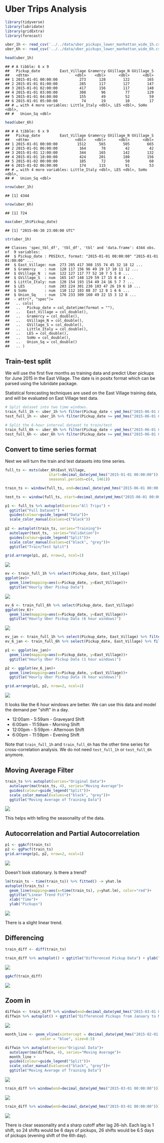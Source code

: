 # Uber Trips Analysis




```r
library(tidyverse)
library(lubridate)
library(gridExtra)
library(forecast)
```


```r
uber_1h <- read_csv('../../data/uber_pickups_lower_manhattan_wide_1h.csv')
uber_6h <- read_csv('../../data/uber_pickups_lower_manhattan_wide_6h.csv')
```


```r
head(uber_1h)
```

```
## # A tibble: 6 x 9
##   Pickup_date         East_Village Gramercy GVillage_N GVillage_S
##   <dttm>                     <dbl>    <dbl>      <dbl>      <dbl>
## 1 2015-01-01 00:00:00          273      128        122        165
## 2 2015-01-01 01:00:00          285      117        127        147
## 3 2015-01-01 02:00:00          417      156        117        148
## 4 2015-01-01 03:00:00          308       96         77        129
## 5 2015-01-01 04:00:00          155       49         52         59
## 6 2015-01-01 05:00:00           74       19         10         17
## # … with 4 more variables: Little_Italy <dbl>, LES <dbl>, SoHo <dbl>,
## #   Union_Sq <dbl>
```

```r
head(uber_6h)
```

```
## # A tibble: 6 x 9
##   Pickup_date         East_Village Gramercy GVillage_N GVillage_S
##   <dttm>                     <dbl>    <dbl>      <dbl>      <dbl>
## 1 2015-01-01 00:00:00         1512      565        505        665
## 2 2015-01-01 06:00:00          164       78         42         42
## 3 2015-01-01 12:00:00          344      165        142        132
## 4 2015-01-01 18:00:00          424      201        180        156
## 5 2015-01-02 00:00:00          185       72         50         60
## 6 2015-01-02 06:00:00          174      115         91         53
## # … with 4 more variables: Little_Italy <dbl>, LES <dbl>, SoHo <dbl>,
## #   Union_Sq <dbl>
```


```r
nrow(uber_1h)
```

```
## [1] 4344
```

```r
nrow(uber_6h)
```

```
## [1] 724
```


```r
max(uber_1h$Pickup_date)
```

```
## [1] "2015-06-30 23:00:00 UTC"
```


```r
str(uber_1h)
```

```
## Classes 'spec_tbl_df', 'tbl_df', 'tbl' and 'data.frame':	4344 obs. of  9 variables:
##  $ Pickup_date : POSIXct, format: "2015-01-01 00:00:00" "2015-01-01 01:00:00" ...
##  $ East_Village: num  273 285 417 308 155 74 45 32 18 12 ...
##  $ Gramercy    : num  128 117 156 96 49 19 17 10 11 12 ...
##  $ GVillage_N  : num  122 127 117 77 52 10 7 5 5 8 ...
##  $ GVillage_S  : num  165 147 148 129 59 17 15 8 4 4 ...
##  $ Little_Italy: num  120 154 193 154 49 24 16 5 7 7 ...
##  $ LES         : num  203 224 301 230 103 47 26 19 6 10 ...
##  $ SoHo        : num  110 112 103 88 37 12 8 1 6 6 ...
##  $ Union_Sq    : num  176 233 309 160 49 22 15 3 12 8 ...
##  - attr(*, "spec")=
##   .. cols(
##   ..   Pickup_date = col_datetime(format = ""),
##   ..   East_Village = col_double(),
##   ..   Gramercy = col_double(),
##   ..   GVillage_N = col_double(),
##   ..   GVillage_S = col_double(),
##   ..   Little_Italy = col_double(),
##   ..   LES = col_double(),
##   ..   SoHo = col_double(),
##   ..   Union_Sq = col_double()
##   .. )
```

## Train-test split

We will use the first five months as training data and predict Uber pickups for June 2015 in the East Village. The date is in positx format which can be parsed using the lubridate package. 

Statistical forecasting techniques are used on the East Village training data, and will be evaluated on East Village test data. 


```r
# Split dataset into two time windows.
train_full_1h <- uber_1h %>% filter(Pickup_date < ymd_hms("2015-06-01 00:00:00"))
test_full_1h <- uber_1h %>% filter(Pickup_date >= ymd_hms("2015-06-01 00:00:00"))

# Split the 6-hour interval dataset to train/test
train_full_6h <- uber_6h %>% filter(Pickup_date < ymd_hms("2015-06-01 00:00:00"))
test_full_6h <- uber_6h %>% filter(Pickup_date >= ymd_hms("2015-06-01 00:00:00"))
```



## Convert to time series format

Next we will turn the train and test datasets into time series.


```r
full_ts <- msts(uber_6h$East_Village,
                    start=decimal_date(ymd_hms("2015-01-01 00:00:00")),
                    seasonal.periods=c(4, 1461))

train_ts <- window(full_ts, end=decimal_date(ymd_hms("2015-06-01 00:00:00")))

test_ts <- window(full_ts, start=decimal_date(ymd_hms("2015-06-01 00:00:00")))
```



```r
p1 <- full_ts %>% autoplot(series="All Trips") + 
  ggtitle("Full Dataset") +
  guides(colour=guide_legend("Data"))+
  scale_color_manual(values=c("black"))
  
p2 <- autoplot(train_ts, series="Training")+
  autolayer(test_ts,  series="Validation")+
  guides(colour=guide_legend("Split"))+
  scale_color_manual(values=c("black", "grey"))+
  ggtitle("Train/Test Split")

grid.arrange(p1, p2, nrow=2, ncol=1)
```

![](notebook_figures/pres-unnamed-chunk-9-1.png)<!-- -->




```r
ev <- train_full_1h %>% select(Pickup_date, East_Village) 
ggplot(ev)+
  geom_line(mapping=aes(x=Pickup_date, y=East_Village))+
  ggtitle("Hourly Uber Pickup Data")
```

![](notebook_figures/pres-unnamed-chunk-10-1.png)<!-- -->


```r
ev_6 <- train_full_6h %>% select(Pickup_date, East_Village) 
ggplot(ev_6)+
  geom_line(mapping=aes(x=Pickup_date, y=East_Village))+
  ggtitle("Hourly Uber Pickup Data (6 hour windows)")
```

![](notebook_figures/pres-unnamed-chunk-11-1.png)<!-- -->

```r
ev_jan <- train_full_1h %>% select(Pickup_date, East_Village) %>% filter(Pickup_date < ymd_hms("2015-03-01 00:00:00")) 
ev_6_jan <- train_full_6h %>% select(Pickup_date, East_Village) %>% filter(Pickup_date < ymd_hms("2015-03-01 00:00:00")) 

p1 <- ggplot(ev_jan)+
  geom_line(mapping=aes(x=Pickup_date, y=East_Village))+
  ggtitle("Hourly Uber Pickup Data (1 hour windows)")

p2 <- ggplot(ev_6_jan)+
  geom_line(mapping=aes(x=Pickup_date, y=East_Village))+
  ggtitle("Hourly Uber Pickup Data (6 hour windows)")

grid.arrange(p1, p2, nrow=2, ncol=1)
```

![](notebook_figures/pres-unnamed-chunk-12-1.png)<!-- -->


It looks like the 6 hour windows are better. We can use this data and model the demand per "shift" in a day.

- 12:00am - 5:59am - Graveyard Shift
- 6:00am - 11:59am - Morning Shift
- 12:00pm - 5:59pm - Afternoon Shift
- 6:00pm - 11:59pm - Evening Shift

Note that `train_full_1h`  and `train_full_6h` has the other time series for cross-correlation analysis. We do not need `test_full_1h` or `test_full_6h` anymore.


## Moving Average Filter


```r
train_ts %>% autoplot(series="Original Data")+
  autolayer(ma(train_ts, 4), series="Moving Average")+
  guides(colour=guide_legend("Split"))+
  scale_color_manual(values=c("black", "grey"))+
  ggtitle("Moving Average of Training Data")
```

![](notebook_figures/pres-ma_train-1.png)<!-- -->

This helps with telling the seasonality of the data.

## Autocorrelation and Partial Autocorrelation


```r
p1 <- ggAcf(train_ts)
p2 <- ggPacf(train_ts)
grid.arrange(p1, p2, nrow=2, ncol=1)
```

![](notebook_figures/pres-acf_train-1.png)<!-- -->


Doesn't look stationary. Is there a trend?


```r
lm(train_ts ~ time(train_ts)) %>% fitted() -> yhat.lm
autoplot(train_ts) + 
  geom_line(mapping=aes(x=time(train_ts), y=yhat.lm), color="red")+
  ggtitle("Linear Trend Fit")+
  xlab("Time")+
  ylab("Pickups")
```

![](notebook_figures/pres-trend-1.png)<!-- -->

There is a slight linear trend. 

## Differencing 


```r
train_diff <- diff(train_ts)

train_diff %>% autoplot() + ggtitle("Differenced Pickup Data") + ylab("Change in Pickups")
```

![](notebook_figures/pres-diff_ts-1.png)<!-- -->


```r
ggAcf(train_diff)
```

![](notebook_figures/pres-diff_acf-1.png)<!-- -->



## Zoom in


```r
diffwin <- train_diff %>% window(end=decimal_date(ymd_hms("2015-03-01 00:00:00"))) 
diffwin %>% autoplot() + ggtitle("Differenced Pickups from January to March 2015")
```

![](notebook_figures/pres-diff_win-1.png)<!-- -->


```r
month_line <- geom_vline(xintercept = decimal_date(ymd_hms("2015-02-01 00:00:00")), linetype="dashed", 
                color = "blue", size=0.5)

diffwin %>% autoplot(series="Original Data")+
  autolayer(ma(diffwin, 4), series="Moving Average")+
  month_line + 
  guides(colour=guide_legend("Split"))+
  scale_color_manual(values=c("black", "grey"))+
  ggtitle("Moving Average of Training Data")
```

![](notebook_figures/pres-ma_win-1.png)<!-- -->


```r
train_diff %>% window(end=decimal_date(ymd_hms("2015-03-01 00:00:00"))) %>% ggAcf()
```

![](notebook_figures/pres-diff_acf_win-1.png)<!-- -->


```r
train_diff %>% window(end=decimal_date(ymd_hms("2015-03-01 00:00:00"))) %>% ggPacf()
```

![](notebook_figures/pres-diff_pacf-1.png)<!-- -->

There is clear seasonality and a sharp cutoff after lag 26-ish. Each lag is 1 shift, so 24 shifts would be 6 days of pickups, 26 shifts would be 6.5 days of pickups (evening shift of the 6th day).


